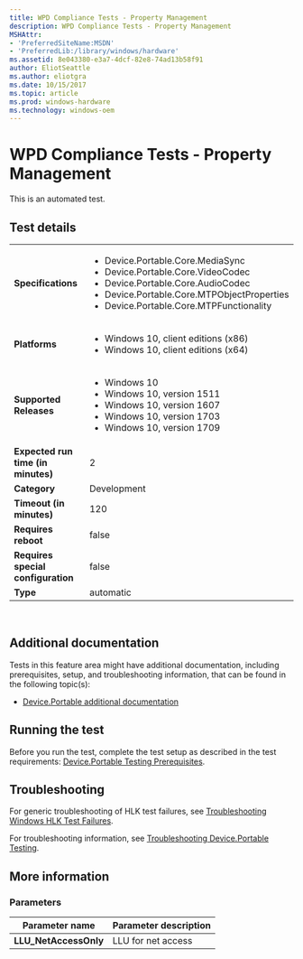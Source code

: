 ```yaml
---
title: WPD Compliance Tests - Property Management
description: WPD Compliance Tests - Property Management
MSHAttr:
- 'PreferredSiteName:MSDN'
- 'PreferredLib:/library/windows/hardware'
ms.assetid: 8e043380-e3a7-4dcf-82e8-74ad13b58f91
author: EliotSeattle
ms.author: eliotgra
ms.date: 10/15/2017
ms.topic: article
ms.prod: windows-hardware
ms.technology: windows-oem
---
```


# <span id="p_hlk_test.57e10170-7ec7-4e69-ae97-dcb9fe38c738"></span>WPD Compliance Tests - Property Management


This is an automated test.

## Test details
|||
|---|---|
| **Specifications**  | <ul><li>Device.Portable.Core.MediaSync</li><li>Device.Portable.Core.VideoCodec</li><li>Device.Portable.Core.AudioCodec</li><li>Device.Portable.Core.MTPObjectProperties</li><li>Device.Portable.Core.MTPFunctionality</li></ul> |  
| **Platforms**   | <ul><li>Windows 10, client editions (x86)</li><li>Windows 10, client editions (x64)</li></ul> |
| **Supported Releases** | <ul><li>Windows 10</li><li>Windows 10, version 1511</li><li>Windows 10, version 1607</li><li>Windows 10, version 1703</li><li>Windows 10, version 1709</li></ul> |
|**Expected run time (in minutes)**| 2 |
|**Category**| Development |
|**Timeout (in minutes)**| 120 |
|**Requires reboot**| false |
|**Requires special configuration**| false |
|**Type**| automatic |

 

## <span id="Additional_documentation"></span><span id="additional_documentation"></span><span id="ADDITIONAL_DOCUMENTATION"></span>Additional documentation


Tests in this feature area might have additional documentation, including prerequisites, setup, and troubleshooting information, that can be found in the following topic(s):

-   [Device.Portable additional documentation](device-portable-additional-documentation.md)

## <span id="Running_the_test"></span><span id="running_the_test"></span><span id="RUNNING_THE_TEST"></span>Running the test


Before you run the test, complete the test setup as described in the test requirements: [Device.Portable Testing Prerequisites](deviceportable-testing-prerequisites.md).

## <span id="Troubleshooting"></span><span id="troubleshooting"></span><span id="TROUBLESHOOTING"></span>Troubleshooting


For generic troubleshooting of HLK test failures, see [Troubleshooting Windows HLK Test Failures](..\user\troubleshooting-windows-hlk-test-failures.md).

For troubleshooting information, see [Troubleshooting Device.Portable Testing](troubleshooting-deviceportable-testing.md).

## <span id="More_information"></span><span id="more_information"></span><span id="MORE_INFORMATION"></span>More information


### <span id="Parameters"></span><span id="parameters"></span><span id="PARAMETERS"></span>Parameters

| Parameter name         | Parameter description |
|------------------------|-----------------------|
| **LLU\_NetAccessOnly** | LLU for net access    |

 

 

 






